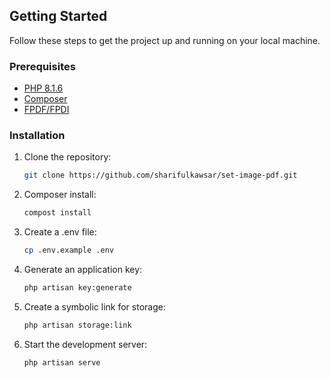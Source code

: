 ## Getting Started

Follow these steps to get the project up and running on your local machine.

### Prerequisites

- [PHP 8.1.6](https://www.php.net/manual/en/install.php)
- [Composer](https://getcomposer.org/download/)
- [FPDF/FPDI](https://packagist.org/packages/setasign/fpdi-fpdf)

### Installation

1. Clone the repository:
   ```sh
   git clone https://github.com/sharifulkawsar/set-image-pdf.git
2. Composer install:
    ```sh
    compost install
3. Create a .env file:
    ```sh
    cp .env.example .env
4. Generate an application key:
    ```sh
    php artisan key:generate
6. Create a symbolic link for storage:
    ```sh
    php artisan storage:link

7. Start the development server:
    ```sh
    php artisan serve
